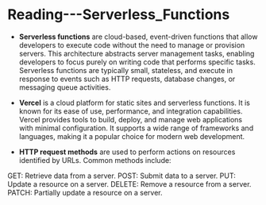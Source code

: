 # Reading---Serverless_Functions

- **Serverless functions** are cloud-based, event-driven functions that allow developers to execute code without the need to manage or provision servers. This architecture abstracts server management tasks, enabling developers to focus purely on writing code that performs specific tasks. Serverless functions are typically small, stateless, and execute in response to events such as HTTP requests, database changes, or messaging queue activities.

- **Vercel** is a cloud platform for static sites and serverless functions. It is known for its ease of use, performance, and integration capabilities. Vercel provides tools to build, deploy, and manage web applications with minimal configuration. It supports a wide range of frameworks and languages, making it a popular choice for modern web development.

- **HTTP request methods** are used to perform actions on resources identified by URLs. Common methods include:

GET: Retrieve data from a server.
POST: Submit data to a server.
PUT: Update a resource on a server.
DELETE: Remove a resource from a server.
PATCH: Partially update a resource on a server.
